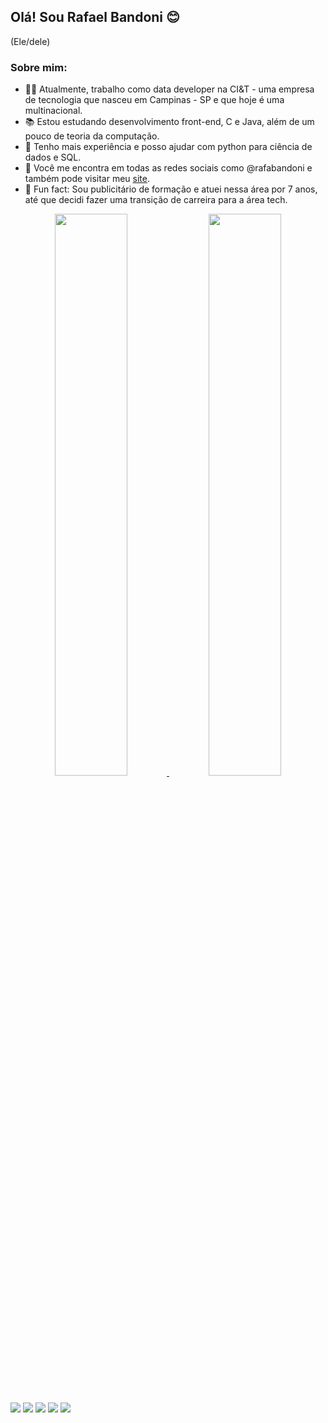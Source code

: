 ## Olá! Sou Rafael Bandoni 😊
(Ele/dele)  

### Sobre mim:
- 👨‍💻 Atualmente, trabalho como data developer na CI&T - uma empresa de tecnologia que nasceu em Campinas - SP e que hoje é uma multinacional.
- 📚 Estou estudando desenvolvimento front-end, C e Java, além de um pouco de teoria da computação.
- 🎲 Tenho mais experiência e posso ajudar com python para ciência de dados e SQL.
- 🤖 Você me encontra em todas as redes sociais como @rafabandoni e também pode visitar meu <a href="https://www.rafaelbandoni.com.br">site</a>.
- 🚀 Fun fact: Sou publicitário de formação e atuei nessa área por 7 anos, até que decidi fazer uma transição de carreira para a área tech.


<div align="center">
  <a href="https://github.com/rafabandoni">
  <img width="48%" src="https://github-readme-stats.vercel.app/api?username=rafabandoni&show_icons=true&theme=tokyonight&include_all_commits=true&count_private=true"/>
  <img width="48%" src="https://github-readme-stats.vercel.app/api/top-langs/?username=rafabandoni&layout=compact&langs_count=6&theme=tokyonight"/>
</div>
  
##
  
<div> 
  <a href = "mailto:rafagbandoni@gmail.com"><img src="https://img.shields.io/badge/-Gmail-%23333?style=for-the-badge&logo=gmail&logoColor=white" target="_blank"></a>
  <a href="https://www.linkedin.com/in/rafabandoni" target="_blank"><img src="https://img.shields.io/badge/-LinkedIn-%230077B5?style=for-the-badge&logo=linkedin&logoColor=white" target="_blank"></a> 
 	<a href="https://www.twitch.tv/rafabandoni" target="_blank"><img src="https://img.shields.io/badge/Twitch-9146FF?style=for-the-badge&logo=twitch&logoColor=white" target="_blank"></a>
  <a href="https://instagram.com/rafabandoni" target="_blank"><img src="https://img.shields.io/badge/-Instagram-%23E4405F?style=for-the-badge&logo=instagram&logoColor=white" target="_blank"></a>
  <a href="https://www.youtube.com/channel/UC88SugfWtztHIEHEaJLAyEg" target="_blank"><img src="https://img.shields.io/badge/YouTube-FF0000?style=for-the-badge&logo=youtube&logoColor=white" target="_blank"></a>
</div>
